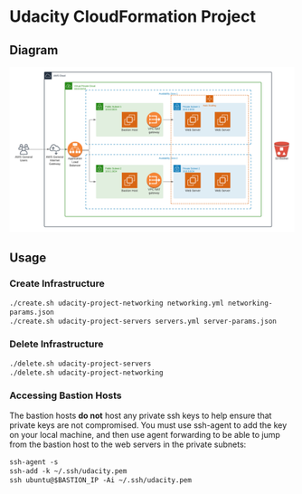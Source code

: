 # Udacity CloudFormation Project

## Diagram
![diagram](network-diagram.png)

## Usage
### Create Infrastructure
```
./create.sh udacity-project-networking networking.yml networking-params.json
./create.sh udacity-project-servers servers.yml server-params.json
```

### Delete Infrastructure
```
./delete.sh udacity-project-servers
./delete.sh udacity-project-networking
```

### Accessing Bastion Hosts
The bastion hosts __do not__ host any private ssh keys to help ensure that 
private keys are not compromised. You must use ssh-agent to add the key on
your local machine, and then use agent forwarding to be able to jump from
the bastion host to the web servers in the private subnets:
```
ssh-agent -s
ssh-add -k ~/.ssh/udacity.pem
ssh ubuntu@$BASTION_IP -Ai ~/.ssh/udacity.pem
```

